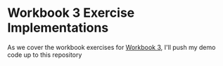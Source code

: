 # Workbook 3 Exercise Implementations

As we cover the workbook exercises for [Workbook 3](https://app.schoology.com/course/6647459250/materials/gp/6647462480), I'll push my demo code up to this repository
